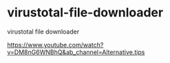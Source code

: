 # virustotal-file-downloader
virustotal file downloader

https://www.youtube.com/watch?v=DM8nG6WNBhQ&ab_channel=Alternative.tips
